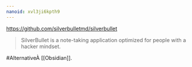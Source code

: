 ```yaml
---
nanoid: xvl3ji6kpth9
---
```

https://github.com/silverbulletmd/silverbullet

> SilverBullet is a note-taking application optimized for people with a hacker mindset.

#AlternativeÀ [[Obsidian]].
